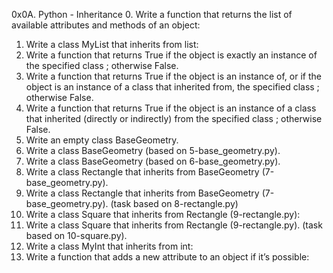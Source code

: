 0x0A. Python - Inheritance
0. Write a function that returns the list of available attributes and methods of an object:
1. Write a class MyList that inherits from list:
2. Write a function that returns True if the object is exactly an instance of the specified class ; otherwise False.
3. Write a function that returns True if the object is an instance of, or if the object is an instance of a class that inherited from, the specified class ; otherwise False.
4. Write a function that returns True if the object is an instance of a class that inherited (directly or indirectly) from the specified class ; otherwise False.
5. Write an empty class BaseGeometry.
6. Write a class BaseGeometry (based on 5-base_geometry.py).
7. Write a class BaseGeometry (based on 6-base_geometry.py).
8. Write a class Rectangle that inherits from BaseGeometry (7-base_geometry.py).
9. Write a class Rectangle that inherits from BaseGeometry (7-base_geometry.py). (task based on 8-rectangle.py)
10. Write a class Square that inherits from Rectangle (9-rectangle.py):
11. Write a class Square that inherits from Rectangle (9-rectangle.py). (task based on 10-square.py).
12. Write a class MyInt that inherits from int:
13. Write a function that adds a new attribute to an object if it’s possible:
